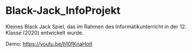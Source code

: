 # Black-Jack_InfoProjekt
Kleines Black Jack Spiel, das im Rahmen des Informatikunterricht in der 12. Klasse (2020) entwickelt wurde.

Demo:
https://youtu.be/h10fKnaHotI
